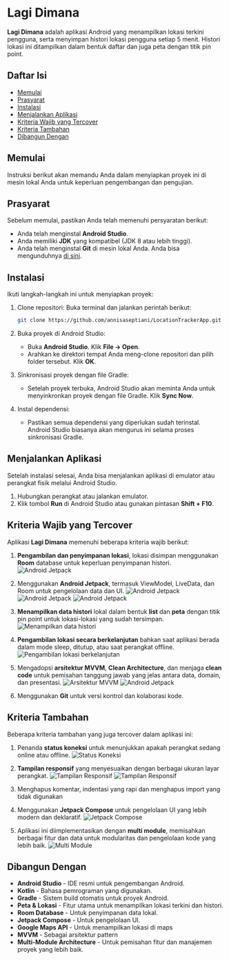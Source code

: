 # Lagi Dimana

**Lagi Dimana** adalah aplikasi Android yang menampilkan lokasi terkini pengguna, serta menyimpan histori lokasi pengguna setiap 5 menit. Histori lokasi ini ditampilkan dalam bentuk daftar dan juga peta dengan titik pin point.

## Daftar Isi
- [Memulai](#memulai)
- [Prasyarat](#prasyarat)
- [Instalasi](#instalasi)
- [Menjalankan Aplikasi](#menjalankan-aplikasi)
- [Kriteria Wajib yang Tercover](#kriteria-wajib-yang-tercover)
- [Kriteria Tambahan](#kriteria-tambahan)
- [Dibangun Dengan](#dibangun-dengan)

## Memulai
Instruksi berikut akan memandu Anda dalam menyiapkan proyek ini di mesin lokal Anda untuk keperluan pengembangan dan pengujian.

## Prasyarat
Sebelum memulai, pastikan Anda telah memenuhi persyaratan berikut:
- Anda telah menginstal **Android Studio**.
- Anda memiliki **JDK** yang kompatibel (JDK 8 atau lebih tinggi).
- Anda telah menginstal **Git** di mesin lokal Anda. Anda bisa mengunduhnya [di sini](https://git-scm.com/).

## Instalasi
Ikuti langkah-langkah ini untuk menyiapkan proyek:

1. Clone repositori: Buka terminal dan jalankan perintah berikut:
    ```bash
    git clone https://github.com/annisaseptiani/LocationTrackerApp.git
    ```

2. Buka proyek di Android Studio:
   - Buka **Android Studio**. Klik **File -> Open**.
   - Arahkan ke direktori tempat Anda meng-clone repositori dan pilih folder tersebut. Klik **OK**.

3. Sinkronisasi proyek dengan file Gradle:
   - Setelah proyek terbuka, Android Studio akan meminta Anda untuk menyinkronkan proyek dengan file Gradle. Klik **Sync Now**.

4. Instal dependensi:
   - Pastikan semua dependensi yang diperlukan sudah terinstal. Android Studio biasanya akan mengurus ini selama proses sinkronisasi Gradle.

## Menjalankan Aplikasi
Setelah instalasi selesai, Anda bisa menjalankan aplikasi di emulator atau perangkat fisik melalui Android Studio.

1. Hubungkan perangkat atau jalankan emulator.
2. Klik tombol **Run** di Android Studio atau gunakan pintasan **Shift + F10**.

## Kriteria Wajib yang Tercover
Aplikasi **Lagi Dimana** memenuhi beberapa kriteria wajib berikut:

1. **Pengambilan dan penyimpanan lokasi**, lokasi disimpan menggunakan **Room** database untuk keperluan penyimpanan histori.
   ![Android Jetpack](./pictures/front_page.png)

3. Menggunakan **Android Jetpack**, termasuk ViewModel, LiveData, dan Room untuk pengelolaan data dan UI.
   ![Android Jetpack](./pictures/viewmodel.png)
   ![Android Jetpack](./pictures/room.png)
   ![Android Jetpack](./pictures/flow.png)

4. **Menampilkan data histori** lokal dalam bentuk **list** dan **peta** dengan titik pin point untuk lokasi-lokasi yang sudah tersimpan.
   ![Menampilkan data histori](./pictures/location_history.png)

5. **Pengambilan lokasi secara berkelanjutan** bahkan saat aplikasi berada dalam mode sleep, ditutup, atau saat perangkat offline.
   ![Pengambilan lokasi berkelanjutan](./pictures/location_offline.png)

6. Mengadopsi **arsitektur MVVM**, **Clean Architecture**, dan menjaga **clean code** untuk pemisahan tanggung jawab yang jelas antara data, domain, dan presentasi.
   ![Arsitektur MVVM](./pictures/clean_architecture.png)
   ![Android Jetpack](./pictures/viewmodel.png)

7. Menggunakan **Git** untuk versi kontrol dan kolaborasi kode.

## Kriteria Tambahan
Beberapa kriteria tambahan yang juga tercover dalam aplikasi ini:

1. Penanda **status koneksi** untuk menunjukkan apakah perangkat sedang online atau offline.
   ![Status Koneksi](./pictures/location_offline.png)

2. **Tampilan responsif** yang menyesuaikan dengan berbagai ukuran layar perangkat.
   ![Tampilan Responsif](./pictures/smaller_screen.png)
   ![Tampilan Responsif](./pictures/front_page.png)

3. Menghapus komentar, indentasi yang rapi dan menghapus import yang tidak digunakan

4. Menggunakan **Jetpack Compose** untuk pengelolaan UI yang lebih modern dan deklaratif.
   ![Jetpack Compose](./pictures/jetpack_compose.png)

5. Aplikasi ini diimplementasikan dengan **multi module**, memisahkan berbagai fitur dan data untuk modularitas dan pengelolaan kode yang lebih baik.
   ![Multi Module](./pictures/multi_module.png)

## Dibangun Dengan
- **Android Studio** - IDE resmi untuk pengembangan Android.
- **Kotlin** - Bahasa pemrograman yang digunakan.
- **Gradle** - Sistem build otomatis untuk proyek Android.
- **Peta & Lokasi** - Fitur utama untuk menampilkan lokasi terkini dan histori.
- **Room Database** - Untuk penyimpanan data lokal.
- **Jetpack Compose** - Untuk pengelolaan UI.
- **Google Maps API** - Untuk menampilkan lokasi di maps
- **MVVM** - Sebagai arsitektur pattern
- **Multi-Module Architecture** - Untuk pemisahan fitur dan manajemen proyek yang lebih baik.

